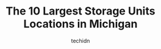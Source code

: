 ---
layout: ampstory
image: https://i0.wp.com/paketmu.com/wp-content/uploads/2023/06/storage-rentals-of-america-0-in-michigan-1686366164.jpeg?resize=640,853
author: techidn
featured: false
description: Explore the diverse Storage Unit scene in Michigan, home to an incredible selection of 10 establishments catering to every taste. Whether youre in search of iconic favorites or undiscovered
title: The 10 Largest Storage Units Locations in Michigan
cover:
   title: The 10 Largest Storage Units Locations in Michigan
   subtitle: RICKPATE
   background: https://paketmu.com/wp-content/uploads/2023/06/storage-rentals-of-america-0-in-michigan-1686366164.jpeg

pages: 
 - layout: thirds
   top: <h1>#1 Storage Rentals of America</h1>
   bottom: "<p>We are in the process of relocating and stopped in to get information. Wow!  Lisa was extremely knowledgeable and courteous!!  We havent rented a storage before so thi</p>"
   background: https://paketmu.com/wp-content/uploads/2023/06/storage-rentals-of-america-1-in-michigan-1686366165.jpeg
   backgroundblur: true
 - layout: thirds
   top: <h1>#2 Storage Rentals of America</h1>
   bottom: "<p>Letoya was professional and a delight to meet and chat with! Thank you for making the move in so easy!! A bonus- The landscaping here looks fantastic! Thanks a ton!</p>"
   background: https://paketmu.com/wp-content/uploads/2023/06/storage-rentals-of-america-2-in-michigan-1686366166.jpeg
   cta:
      link: https://paketmu.com/the-10-largest-storage-units-locations-in-michigan/
      text: The 10 Largest Storage Units Locations in Michigan
 - layout: thirds
   top: <h1>#3 StorRoom Self Storage</h1>
   bottom: "<p>Rental n set up went well.  Nice place but trying to comunicate by phone is very hard to reach these people.  After I moved out at 11-00 the lady says she will send my re</p>"
   background: https://paketmu.com/wp-content/uploads/2023/06/storage-rentals-of-america-3-in-michigan-1686366166.jpeg
   cta:
      link: https://paketmu.com/the-10-largest-storage-units-locations-in-michigan/
      text: The 10 Largest Storage Units Locations in Michigan
 - layout: thirds
   top: <h1>#4 Michigan Storage Centers</h1>
   bottom: "<p>39000 Grand River Ave, Farmington Hills, MI 48335, United States</p>"
   background: https://images.unsplash.com/photo-1604871000636-074fa5117945?ixlib=rb-4.0.3&ixid=MnwxMjA3fDB8MHxwaG90by1wYWdlfHx8fGVufDB8fHx8&auto=format&fit=crop&w=640&h=853&q=80
   cta:
      link: https://paketmu.com/the-10-largest-storage-units-locations-in-michigan/
      text: The 10 Largest Storage Units Locations in Michigan
 - layout: thirds
   top: <h1>#5 Storage Rentals of America</h1>
   bottom: "<p>3909 Red Arrow Hwy, St Joseph, MI 49085, United States</p>"
   background: https://images.unsplash.com/photo-1613843873231-1447db182f97?ixlib=rb-4.0.3&ixid=MnwxMjA3fDB8MHxwaG90by1wYWdlfHx8fGVufDB8fHx8&auto=format&fit=crop&w=640&h=853&q=80
   cta:
      link: https://paketmu.com/the-10-largest-storage-units-locations-in-michigan/
      text: The 10 Largest Storage Units Locations in Michigan
 - layout: thirds
   top: <h1>#6 Metro Storage USA</h1>
   bottom: "<p>23325 Van Born Rd, Taylor, MI 48180, United States</p>"
   background: https://images.unsplash.com/photo-1518640467707-6811f4a6ab73?ixlib=rb-4.0.3&ixid=MnwxMjA3fDB8MHxwaG90by1wYWdlfHx8fGVufDB8fHx8&auto=format&fit=crop&w=640&h=853&q=80
   cta:
      link: https://paketmu.com/the-10-largest-storage-units-locations-in-michigan/
      text: The 10 Largest Storage Units Locations in Michigan
 - layout: thirds
   top: <h1>#7 Storage King USA</h1>
   bottom: "<p>4303 Highland Rd, Waterford Twp, MI 48328, United States</p>"
   background: https://images.unsplash.com/photo-1541356665065-22676f35dd40?ixlib=rb-4.0.3&ixid=MnwxMjA3fDB8MHxwaG90by1wYWdlfHx8fGVufDB8fHx8&auto=format&fit=crop&w=640&h=853&q=80
   cta:
      link: https://paketmu.com/the-10-largest-storage-units-locations-in-michigan/
      text: The 10 Largest Storage Units Locations in Michigan
 - layout: thirds
   middle: Continue reading...
   background: https://images.unsplash.com/photo-1489648022186-8f49310909a0?ixlib=rb-4.0.3&ixid=MnwxMjA3fDB8MHxwaG90by1wYWdlfHx8fGVufDB8fHx8&auto=format&fit=crop&w=640&h=853&q=80
   cta:
      link: https://paketmu.com/the-10-largest-storage-units-locations-in-michigan/
      text: The 10 Largest Storage Units Locations in Michigan
      
---